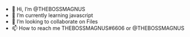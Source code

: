 - 👋 Hi, I’m @THEBOSSMAGNUS
- 🌱 I’m currently learning javascript
- 💞️ I’m looking to collaborate on Files
- 📫 How to reach me THEBOSSMAGNUS#6606 or @THEBOSSMAGNUS

<!---
THEBOSSMAGNUS/THEBOSSMAGNUS is a ✨ special ✨ repository because its `README.md` (this file) appears on your GitHub profile.
You can click the Preview link to take a look at your changes.
--->
